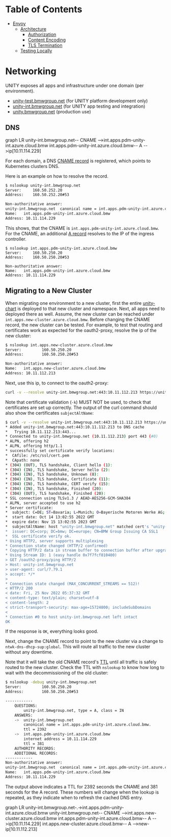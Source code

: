 <!-- mermaid is currently not directly supported, see: https://pages.github.com/versions/ -->
<!-- as workaround use: https://jojozhuang.github.io/tutorial/jekyll-diagram-with-mermaid/-->
<!-- for latest version, check: https://unpkg.com/mermaid-->
<script type="text/javascript" src="https://unpkg.com/mermaid"></script>
<script>$(document).ready(function() { mermaid.initialize({ theme: 'neutral'}); });</script>

# Table of Contents

<!-- START doctoc generated TOC please keep comment here to allow auto update -->
<!-- DON'T EDIT THIS SECTION, INSTEAD RE-RUN doctoc TO UPDATE -->

- [Envoy](#envoy)
  - [Architecture](#architecture)
    - [Authorization](#authorization)
    - [Content Encoding](#content-encoding)
    - [TLS Termination](#tls-termination)
  - [Testing Locally](#testing-locally)

<!-- END doctoc generated TOC please keep comment here to allow auto update -->

# Networking

UNITY exposes all apps and infrastructure under one domain (per environment).

* [unity-test.bmwgroup.net](https://unity.bmwgroup) (for UNITY platform development only)
* [unity-int.bmwgroup.net](https://unity.bmwgroup) (for UNITY app testing and integration)
* [unity.bmwgroup.net](https://unity.bmwgroup) (production use)

## DNS

<!--
If you want to read this documentation, but see only HTML code below, consider to go to
https://pages.atc-github.azure.cloud.bmw/UNITY/unity/dev-ops-handbook/urls.md
to edit, copy the graph to the mermaid live editor: https://mermaid.live
-->
<div class="mermaid">
graph LR
    unity-int.bmwgroup.net-- CNAME -->int.apps.pdm-unity-int.azure.cloud.bmw
    int.apps.pdm-unity-int.azure.cloud.bmw-- A -->ip[10.11.114.229]
</div>

For each domain, a DNS [CNAME record](https://www.cloudflare.com/learning/dns/dns-records/dns-cname-record/) is
registered, which points to Kubernetes clusters DNS.

Here is an example on how to resolve the record.

```txt
$ nslookup unity-int.bmwgroup.net
Server:		160.50.252.20
Address:	160.50.252.20#53

Non-authoritative answer:
unity-int.bmwgroup.net	canonical name = int.apps.pdm-unity-int.azure.cloud.bmw.
Name:	int.apps.pdm-unity-int.azure.cloud.bmw
Address: 10.11.114.229
```

This shows, that the CNAME is `int.apps.pdm-unity-int.azure.cloud.bmw`.
For the CNAME, an additional [A record](https://www.cloudflare.com/learning/dns/dns-records/dns-a-record/) resolves to
the IP of the ingress controller.

```text
$ nslookup int.apps.pdm-unity-int.azure.cloud.bmw
Server:		160.50.250.20
Address:	160.50.250.20#53

Non-authoritative answer:
Name:	int.apps.pdm-unity-int.azure.cloud.bmw
Address: 10.11.114.229
```

## Migrating to a New Cluster

When migrating one environment to a new cluster, first the
entire [unity-chart](https://atc-github.azure.cloud.bmw/UNITY/unity-chart) is deployed to that new cluster and
namespace. Next, all apps need to deployed there as well.
Assume, the new cluster can be reached under `int.apps.new-cluster.azure.cloud.bmw`.
Before changing the CNAME record, the new cluster can be tested. For example, to test that routing and certificates
work as expected for the oauth2-proxy, resolve the ip of the new cluster:

```bash
$ nslookup int.apps.new-cluster.azure.cloud.bmw
Server:         160.50.250.20
Address:        160.50.250.20#53

Non-authoritative answer:
Name:   int.apps.new-cluster.azure.cloud.bmw
Address: 10.11.112.213
```

Next, use this ip, to connect to the oauth2-proxy:

```bash
curl -v --resolve unity-int.bmwgroup.net:443:10.11.112.213 https://unity-int.bmwgroup.net/oauth2-proxy/ping
```

Note that certificate validation (`-k`) MUST NOT be used, to check that certificates are set up correctly.
The output of the curl command should also show the certificates `subjectAltName`:

```bash
$ curl -v --resolve unity-int.bmwgroup.net:443:10.11.112.213 https://unity-int.bmwgroup.net/oauth2-proxy/ping
* Added unity-int.bmwgroup.net:443:10.11.112.213 to DNS cache
*   Trying 10.11.112.213:443...
* Connected to unity-int.bmwgroup.net (10.11.112.213) port 443 (#0)
* ALPN, offering h2
* ALPN, offering http/1.1
* successfully set certificate verify locations:
*  CAfile: /etc/ssl/cert.pem
*  CApath: none
* (304) (OUT), TLS handshake, Client hello (1):
* (304) (IN), TLS handshake, Server hello (2):
* (304) (IN), TLS handshake, Unknown (8):
* (304) (IN), TLS handshake, Certificate (11):
* (304) (IN), TLS handshake, CERT verify (15):
* (304) (IN), TLS handshake, Finished (20):
* (304) (OUT), TLS handshake, Finished (20):
* SSL connection using TLSv1.3 / AEAD-AES256-GCM-SHA384
* ALPN, server accepted to use h2
* Server certificate:
*  subject: C=DE; ST=Bavaria; L=Munich; O=Bayerische Motoren Werke AG; OU=PKI Services; CN=d938ec195a13fd003b38e4706d2a656fc5fdaa5d61bd9ba277d5f.cloud.bmw
*  start date: Oct 14 13:02:55 2022 GMT
*  expire date: Nov 15 13:02:55 2023 GMT
*  subjectAltName: host "unity-int.bmwgroup.net" matched cert's "unity-int.bmwgroup.net"
*  issuer: DC=corp; DC=bmw; DC=europe; CN=BMW Group Issuing CA SSL1
*  SSL certificate verify ok.
* Using HTTP2, server supports multiplexing
* Connection state changed (HTTP/2 confirmed)
* Copying HTTP/2 data in stream buffer to connection buffer after upgrade: len=0
* Using Stream ID: 1 (easy handle 0x7f7fcf810400)
> GET /oauth2-proxy/ping HTTP/2
> Host: unity-int.bmwgroup.net
> user-agent: curl/7.79.1
> accept: */*
>
* Connection state changed (MAX_CONCURRENT_STREAMS == 512)!
< HTTP/2 200
< date: Fri, 25 Nov 2022 05:37:32 GMT
< content-type: text/plain; charset=utf-8
< content-length: 2
< strict-transport-security: max-age=15724800; includeSubDomains
<
* Connection #0 to host unity-int.bmwgroup.net left intact
OK
```

If the response is `OK`, everything looks good.

Next, change the CNAME record to point to the new cluster via a change to `ntwk-dns-dhcp-sup:global`.
This will route all traffic to the new cluster without any downtime.

Note that it will take the old CNAME record's [TTL](https://www.cloudflare.com/learning/cdn/glossary/time-to-live-ttl/)
until all traffic is safely routed to the new cluster.
Check the TTL with `nslookup` to know how long to wait with the decommissioning of the old cluster:

```bash
$ nslookup -debug unity-int.bmwgroup.net
Server:         160.50.250.20
Address:        160.50.250.20#53

------------
    QUESTIONS:
        unity-int.bmwgroup.net, type = A, class = IN
    ANSWERS:
    ->  unity-int.bmwgroup.net
        canonical name = int.apps.pdm-unity-int.azure.cloud.bmw.
        ttl = 2392
    ->  int.apps.pdm-unity-int.azure.cloud.bmw
        internet address = 10.11.114.229
        ttl = 381
    AUTHORITY RECORDS:
    ADDITIONAL RECORDS:
------------
Non-authoritative answer:
unity-int.bmwgroup.net  canonical name = int.apps.pdm-unity-int.azure.cloud.bmw.
Name:   int.apps.pdm-unity-int.azure.cloud.bmw
Address: 10.11.114.229
```

The output above indicates a TTL for 2392 seconds the CNAME and 381 seconds for the A record.
These numbers will change when the lookup is repeated, as they indicate when to refresh the cached DNS entry.

<!--
If you want to read this documentation, but see only HTML code below, consider to go to
https://pages.atc-github.azure.cloud.bmw/UNITY/unity/dev-ops-handbook/urls.md
to edit, copy the graph to the mermaid live editor: https://mermaid.live
-->
<div class="mermaid">
graph LR
    unity-int.bmwgroup.net-.->int.apps.pdm-unity-int.azure.cloud.bmw
    unity-int.bmwgroup.net-- CNAME -->int.apps.new-cluster.azure.cloud.bmw
    int.apps.pdm-unity-int.azure.cloud.bmw-- A -->ip[10.11.114.229]
    int.apps.new-cluster.azure.cloud.bmw-- A -->new-ip[10.11.112.213]
</div>
